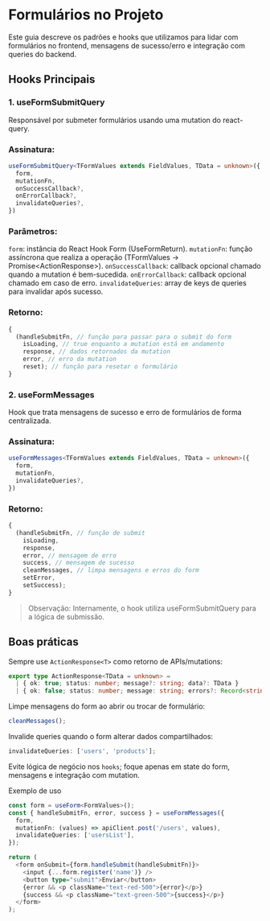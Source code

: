 # Formulários no Projeto

Este guia descreve os padrões e hooks que utilizamos para lidar com formulários no frontend, mensagens de sucesso/erro e integração com queries do backend.

## Hooks Principais

### 1. useFormSubmitQuery

Responsável por submeter formulários usando uma mutation do react-query.

### Assinatura:

```ts
useFormSubmitQuery<TFormValues extends FieldValues, TData = unknown>({
  form,
  mutationFn,
  onSuccessCallback?,
  onErrorCallback?,
  invalidateQueries?,
})
```

### Parâmetros:

`form`: instância do React Hook Form (UseFormReturn<TFormValues>).
`mutationFn`: função assíncrona que realiza a operação (TFormValues -> Promise<ActionResponse<TData>>).
`onSuccessCallback`: callback opcional chamado quando a mutation é bem-sucedida.
`onErrorCallback`: callback opcional chamado em caso de erro.
`invalidateQueries`: array de keys de queries para invalidar após sucesso.

### Retorno:

```ts
{
  (handleSubmitFn, // função para passar para o submit do form
    isLoading, // true enquanto a mutation está em andamento
    response, // dados retornados da mutation
    error, // erro da mutation
    reset); // função para resetar o formulário
}
```

### 2. useFormMessages

Hook que trata mensagens de sucesso e erro de formulários de forma centralizada.

### Assinatura:

```ts
useFormMessages<TFormValues extends FieldValues, TData = unknown>({
  form,
  mutationFn,
  invalidateQueries?,
})
```

### Retorno:

```ts
{
  (handleSubmitFn, // função de submit
    isLoading,
    response,
    error, // mensagem de erro
    success, // mensagem de sucesso
    cleanMessages, // limpa mensagens e erros do form
    setError,
    setSuccess);
}
```

> Observação:
> Internamente, o hook utiliza useFormSubmitQuery para a lógica de submissão.

## Boas práticas

Sempre use `ActionResponse<T>` como retorno de APIs/mutations:

```ts
export type ActionResponse<TData = unknown> =
  | { ok: true; status: number; message?: string; data?: TData }
  | { ok: false; status: number; message: string; errors?: Record<string, string> };
```

Limpe mensagens do form ao abrir ou trocar de formulário:

```ts
cleanMessages();
```

Invalide queries quando o form alterar dados compartilhados:

```ts
invalidateQueries: ['users', 'products'];
```

Evite lógica de negócio nos `hooks`; foque apenas em state do form, mensagens e integração com mutation.

Exemplo de uso

```ts
const form = useForm<FormValues>();
const { handleSubmitFn, error, success } = useFormMessages({
  form,
  mutationFn: (values) => apiClient.post('/users', values),
  invalidateQueries: ['usersList'],
});

return (
  <form onSubmit={form.handleSubmit(handleSubmitFn)}>
    <input {...form.register('name')} />
    <button type="submit">Enviar</button>
    {error && <p className="text-red-500">{error}</p>}
    {success && <p className="text-green-500">{success}</p>}
  </form>
);
```

